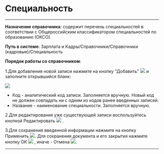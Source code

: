 ﻿#  Специальность
_ _ _ _ _ _  _


**Назначение справочника**: содержит перечень специальностей в соответствии с Общероссийским классификатором специальностей по образованию (ОКСО).

**Путь в системе**: Зарплата и Кадры/Справочники/Справочники (кадровые)/Специальность

**Порядок работы со справочником**:

1.Для добавления новой записи нажмите на кнопку "Добавить" ![](topic:Com.AddFiles.Buttons.Btn_Add.png) и заполните открывшийся бланк:

![](topic:.AddFiles.Screenshot_2712.jpg)

* Код - аналитический код записи. Заполняется вручную. Новый код не должен совпадать ни с одним из кодов ранее введенных записей.
* Название - наименование специальности. Заполняется вручную.


2.Для редактирования уже существующей записи воспользуйтесь кнопкой Редактировать ![](topic:Com.AddFiles.Buttons.Btn_Edit.png) .

3.Для сохранения введенной информации нажмите на кнопку Применить ![](topic:Com.AddFiles.Buttons.Btn_OK.png). Для сохранения документа и его закрытия нажмите кнопку ОК ![](topic:Com.AddFiles.Buttons.Btn_Post.png) , иначе - Отмена ![](topic:Com.AddFiles.Buttons.Btn_CloseCancel.png).

_ _ _  _

